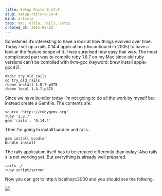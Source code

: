 ```yaml
---
title: Setup Rails 0.14.4
slug: setup-rails-0-14-4
kind: article
tags: mac, oldie, rails, setup
created_at: 2015-08-22
---
```


Sometimes it’s interesting to have a look at how things evolved over time.
Today I set up a rails 0.14.4 application (discontinued in 2005) to have a
look at the feature scope of it. I was surprised how easy that was. The most 
complicated part was to compile ruby 1.8.7 on my Mac since old ruby versions 
can’t be compiled with llvm-gcc (keyword: brew install apple-gcc42).

    mkdir try_old_rails
    cd try_old_rails
    rbenv install 1.8.7-p375
    rbenv local 1.8.7-p375

Since we have bundler today I’m not going to do all the work by myself but instead 
create a Gemfile. The contents are:

    source 'https://rubygems.org'
    ruby '1.8.7'
    gem 'rails', '0.14.4'

Then I’m going to install bundler and rails.

    gem install bundler
    bundle install

The rails application itself has to be created differently than today. 
Also rails s is not working yet. But everything is already well prepared.

    rails ./
    ruby script/server

Now you can got to http://localhost:3000 and you should see the follwing.

![](images/rails-0.14.4-600x414.png)
